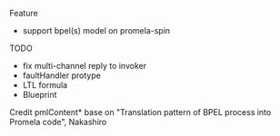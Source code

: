 
Feature
* support bpel(s) model on promela-spin

TODO
* fix multi-channel reply to invoker
* faultHandler protype
* LTL formula
* Blueprint

Credit
pmlContent* base on "Translation pattern of BPEL process into Promela code",  Nakashiro
